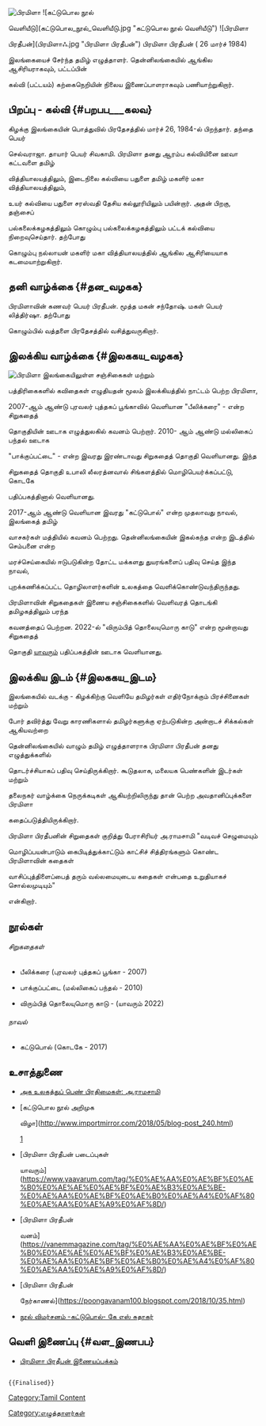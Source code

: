 ![பிரமிளா](Pramila.png "பிரமிளா") ![கட்டுபொல நூல்
வெளியீடு](கட்டுபொல_நூல்_வெளியீடு.jpg "கட்டுபொல நூல் வெளியீடு") ![பிரமிளா
பிரதீபன்](பிரமிளாஃ.jpg "பிரமிளா பிரதீபன்") பிரமிளா பிரதீபன் ( 26 மார்ச் 1984)
இலங்கையைச் சேர்ந்த தமிழ் எழுத்தாளர். தென்னிலங்கையில் ஆங்கில ஆசிரியராகவும், பட்டப்பின்
கல்வி (பட்டயம்) கற்கைநெறியின் நிலைய இணைப்பாளராகவும் பணியாற்றுகிறார்.

## பிறப்பு - கல்வி {#பறபப___கலவ}

கிழக்கு இலங்கையின் பொத்துவில் பிரதேசத்தில் மார்ச் 26, 1984-ல் பிறந்தார். தந்தை பெயர்
செல்வராஜா. தாயார் பெயர் சிவகாமி. பிரமிளா தனது ஆரம்ப கல்வியினை ஊவா கட்டவளை தமிழ்
வித்தியாலயத்திலும், இடைநிலை கல்வியை பதுளை தமிழ் மகளிர் மகா வித்தியாலயத்திலும்,
உயர் கல்வியை பதுளை சரஸ்வதி தேசிய கல்லூரியிலும் பயின்றார். அதன் பிறகு, தஞ்சைப்
பல்கலைக்கழகத்திலும் கொழும்பு பல்கலைக்கழகத்திலும் பட்டக் கல்வியை நிறைவுசெய்தார். தற்போது
கொழும்பு நல்லாயன் மகளிர் மகா வித்தியாலயத்தில் ஆங்கில ஆசிரியையாக கடமையாற்றுகிறார்.

## தனி வாழ்க்கை {#தன_வழகக}

பிரமிளாவின் கணவர் பெயர் பிரதீபன். மூத்த மகன் சந்தோஷ். மகள் பெயர் லித்திர்ஷா. தற்போது
கொழும்பில் வத்தளை பிரதேசத்தில் வசித்துவருகிறார்.

## இலக்கிய வாழ்க்கை {#இலககய_வழகக}

![பிரமிளா](பிரமிளா-பிரதீபன்.webp "பிரமிளா") இலங்கையிலுள்ள சஞ்சிகைகள் மற்றும்
பத்திரிகைகளில் கவிதைகள் எழுதியதன் மூலம் இலக்கியத்தில் நாட்டம் பெற்ற பிரமிளா,
2007-ஆம் ஆண்டு புரவலர் புத்தகப் பூங்காவில் வெளியான "பீலிக்கரை\" - என்ற சிறுகதைத்
தொகுதியின் ஊடாக எழுத்துலகில் கவனம் பெற்றார். 2010- ஆம் ஆண்டு மல்லிகைப் பந்தல் ஊடாக
"பாக்குப்பட்டை\" - என்ற இவரது இரண்டாவது சிறுகதைத் தொகுதி வெளியானது. இந்த
சிறுகதைத் தொகுதி உபாலி லீலரத்னவால் சிங்களத்தில் மொழிபெயர்க்கப்பட்டு, கொடகே
பதிப்பகத்தினால் வெளியானது.

2017-ஆம் ஆண்டு வெளியான இவரது \"கட்டுபொல்\" என்ற முதலாவது நாவல், இலங்கைத் தமிழ்
வாசகர்கள் மத்தியில் கவனம் பெற்றது. தென்னிலங்கையின் இகல்கந்த என்ற இடத்தில் செம்பனை என்ற
மரச்செய்கையில் ஈடுபடுகின்ற தோட்ட மக்களது துயரங்களைப் பதிவு செய்த இந்த நாவல்,
புறக்கணிக்கப்பட்ட தொழிலாளர்களின் உலகத்தை வெளிக்கொண்டுவந்திருந்தது.

பிரமிளாவின் சிறுகதைகள் இணைய சஞ்சிகைகளில் வெளிவரத் தொடங்கி தமிழகத்திலும் பரந்த
கவனத்தைப் பெற்றன. 2022-ல் "விரும்பித் தொலையுமொரு காடு\" என்ற மூன்றாவது சிறுகதைத்
தொகுதி [யாவரும்](ஜீவ_கரிகாலன் "wikilink") பதிப்பகத்தின் ஊடாக வெளியானது.

## இலக்கிய இடம் {#இலககய_இடம}

இலங்கையில் வடக்கு - கிழக்கிற்கு வெளியே தமிழர்கள் எதிர்நோக்கும் பிரச்சினைகள் மற்றும்
போர் தவிர்த்து வேறு காரணிகளால் தமிழர்களுக்கு ஏற்படுகின்ற அன்றாடச் சிக்கல்கள் ஆகியவற்றை
தென்னிலங்கையில் வாழும் தமிழ் எழுத்தாளராக பிரமிளா பிரதீபன் தனது எழுத்துக்களில்
தொடர்ச்சியாகப் பதிவு செய்திருக்கிறார். கூடுதலாக, மலையக பெண்களின் இடர்கள் மற்றும்
தலைநகர் வாழ்க்கை நெருக்கடிகள் ஆகியற்றிலிருந்து தான் பெற்ற அவதானிப்புக்களை பிரமிளா
கதைப்படுத்தியிருக்கிறார்.

பிரமிளா பிரதீபனின் சிறுதைகள் குறித்து பேராசிரியர் அ.ராமசாமி "வடிவச் செழுமையும்
மொழிப்பயன்பாடும் கைபிடித்துக்காட்டும் காட்சிச் சித்திரங்களும் கொண்ட பிரமிளாவின் கதைகள்
வாசிப்புத்திளைப்பைத் தரும் வல்லமையுடைய கதைகள் என்பதை உறுதியாகச் சொல்லமுடியும்\"
என்கிறார்.

## நூல்கள்

###### சிறுகதைகள்

-   பீலிக்கரை (புரவலர் புத்தகப் பூங்கா - 2007)
-   பாக்குப்பட்டை (மல்லிகைப் பந்தல் - 2010)
-   விரும்பித் தொலையுமொரு காடு - (யாவரும் 2022)

###### நாவல்

-   கட்டுபொல் (கொடகே - 2017)

## உசாத்துணை

-   [அக உலகத்துப் பெண் பிரதிமைகள்: அ.ராமசாமி](https://naduweb.com/?p=15036)
-   [கட்டுபொல நூல் அறிமுக
    விழா](http://www.importmirror.com/2018/05/blog-post_240.html)
    [1](http://www.importmirror.com/2018/05/blog-post_240.html)
-   [பிரமிளா பிரதீபன் படைப்புகள்
    யாவரும்](https://www.yaavarum.com/tag/%E0%AE%AA%E0%AE%BF%E0%AE%B0%E0%AE%AE%E0%AE%BF%E0%AE%B3%E0%AE%BE-%E0%AE%AA%E0%AE%BF%E0%AE%B0%E0%AE%A4%E0%AF%80%E0%AE%AA%E0%AE%A9%E0%AF%8D/)
-   [பிரமிளா பிரதீபன்
    வனம்](https://vanemmagazine.com/tag/%E0%AE%AA%E0%AE%BF%E0%AE%B0%E0%AE%AE%E0%AE%BF%E0%AE%B3%E0%AE%BE-%E0%AE%AA%E0%AE%BF%E0%AE%B0%E0%AE%A4%E0%AF%80%E0%AE%AA%E0%AE%A9%E0%AF%8D/)
-   [பிரமிளா பிரதீபன்
    நேர்காணல்](https://poongavanam100.blogspot.com/2018/10/35.html)
-   [நூல் விமர்சனம் -கட்டுபொல்- கே எஸ் சுதாகர்](https://naduweb.com/?p=8913)

## வெளி இணைப்பு {#வள_இணபப}

-   [பிரமிளா பிரதீபன் இணையப்பக்கம்](https://piramilaa.blogspot.com/)

```{=mediawiki}
{{Finalised}}
```
[Category:Tamil Content](Category:Tamil_Content "wikilink")
[Category:எழுத்தாளர்கள்](Category:எழுத்தாளர்கள் "wikilink")
